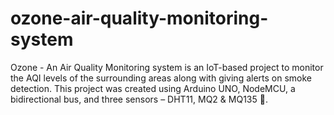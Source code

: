 # ozone-air-quality-monitoring-system
Ozone - An Air Quality Monitoring system is an IoT-based project to monitor the AQI levels of the surrounding areas along with giving alerts on smoke detection. This project was created using Arduino UNO, NodeMCU, a bidirectional bus, and three sensors – DHT11, MQ2 & MQ135 :rotating_light:.
